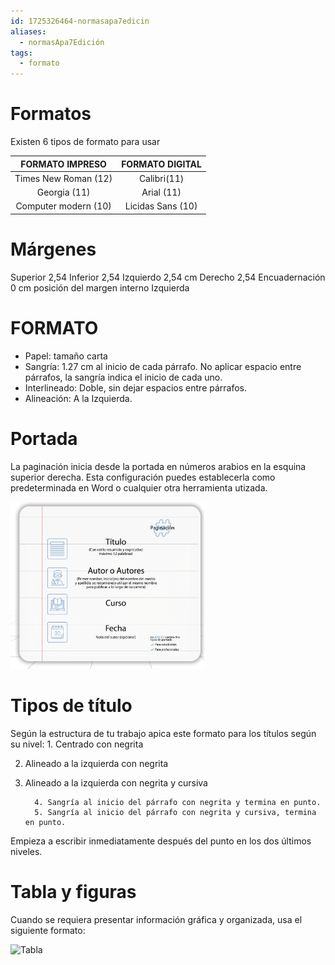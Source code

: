 ```yaml
---
id: 1725326464-normasapa7edicin
aliases:
  - normasApa7Edición
tags:
  - formato
---
```


# Formatos

Existen 6 tipos de formato para usar

|FORMATO IMPRESO | FORMATO DIGITAL |
|:--------------:|:----------------:|
|Times New Roman (12)| Calibri(11)|
|Georgia (11)| Arial (11)|
|Computer modern (10) | Licidas Sans (10)|

# Márgenes

Superior 2,54  Inferior 2,54
Izquierdo 2,54 cm Derecho 2,54
Encuadernación 0 cm posición del margen interno Izquierda

# FORMATO

- Papel: tamaño carta
- Sangría: 1.27 cm al inicio de cada párrafo. No aplicar espacio entre párrafos, la sangría indica el inicio de cada uno.
- Interlineado: Doble, sin dejar espacios entre párrafos.
- Alineación: A la Izquierda.

# Portada

 La paginación inicia desde la portada en números arabios en la esquina superior derecha. Esta configuración puedes establecerla como predeterminada en Word o cualquier otra herramienta utizada.

![Portada](/imag/screenshot-1725327625225.png)

# Tipos de título

Según la estructura de tu trabajo apica este formato para los títulos según su nivel:
                1.    Centrado con negrita

2. Alineado a la izquierda con negrita
3. Alineado a la izquierda con negrita y cursiva

         4. Sangría al inicio del párrafo con negrita y termina en punto.
         5. Sangría al inicio del párrafo con negrita y cursiva, termina en punto.

Empieza a escribir inmediatamente después del punto en los dos últimos niveles.

# Tabla y figuras

Cuando se requiera presentar información gráfica y organizada, usa el siguiente formato:

![Tabla](screenshot-1725328233741.png)
